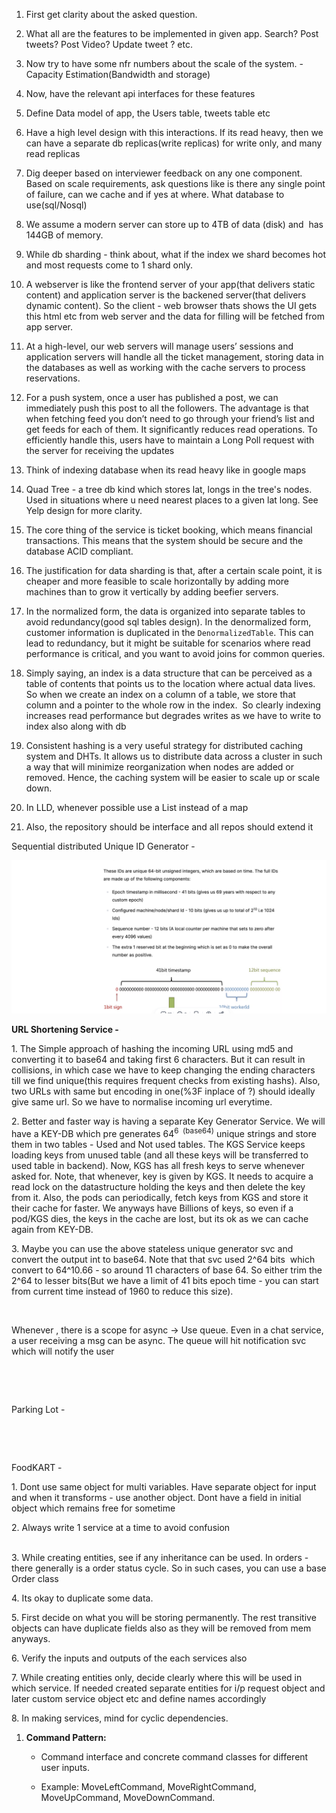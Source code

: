 

1.  First get clarity about the asked question.
    
2.  What all are the features to be implemented in given app. Search? Post tweets? Post Video? Update tweet ? etc.
    
3.  Now try to have some nfr numbers about the scale of the system. - Capacity Estimation(Bandwidth and storage)
    
4.  Now, have the relevant api interfaces for these features
    
5.  Define Data model of app, the Users table, tweets table etc
    
6.  Have a high level design with this interactions. If its read heavy, then we can have a separate db replicas(write replicas) for write only, and many read replicas
    
7.  Dig deeper based on interviewer feedback on any one component. Based on scale requirements, ask questions like is there any single point of failure, can we cache and if yes at where. What database to use(sql/Nosql)
    
8.  We assume a modern server can store up to 4TB of data (disk) and  has 144GB of memory.
    
9.  While db sharding - think about, what if the index we shard becomes hot and most requests come to 1 shard only.
    
10. A webserver is like the frontend server of your app(that delivers static content) and application server is the backened server(that delivers dynamic content). So the client - web browser thats shows the UI gets this html etc from web server and the data for filling will be fetched from app server.
    
11. At a high-level, our web servers will manage users’ sessions and application servers will handle all the ticket management, storing data in the databases as well as working with the cache servers to process reservations.
    
12. For a push system, once a user has published a post, we can immediately push this post to all the followers. The advantage is that when fetching feed you don’t need to go through your friend’s list and get feeds for each of them. It significantly reduces read operations. To efficiently handle this, users have to maintain a Long Poll request with the server for receiving the updates
    
13. Think of indexing database when its read heavy like in google maps
    
14. Quad Tree - a tree db kind which stores lat, longs in the tree's nodes. Used in situations where u need nearest places to a given lat long. See Yelp design for more clarity.
    
15. The core thing of the service is ticket booking, which means financial transactions. This means that the system should be secure and the database ACID compliant.
    
16. The justification for data sharding is that, after a certain scale point, it is cheaper and more feasible to scale horizontally by adding more machines than to grow it vertically by adding beefier servers.
    
17. In the normalized form, the data is organized into separate tables to avoid redundancy(good sql tables design). In the denormalized form, customer information is duplicated in the `DenormalizedTable`. This can lead to redundancy, but it might be suitable for scenarios where read performance is critical, and you want to avoid joins for common queries.
    
18. Simply saying, an index is a data structure that can be perceived as a table of contents that points us to the location where actual data lives. So when we create an index on a column of a table, we store that column and a pointer to the whole row in the index.  So clearly indexing increases read performance but degrades writes as we have to write to index also along with db
    
19. Consistent hashing is a very useful strategy for distributed caching system and DHTs. It allows us to distribute data across a cluster in such a way that will minimize reorganization when nodes are added or removed. Hence, the caching system will be easier to scale up or scale down.
    
20. In LLD, whenever possible use a List instead of a map
    
21. Also, the repository should be interface and all repos should extend it

Sequential distributed Unique ID Generator -

![Screenshot 2024-01-07 at 6.42.50 PM.png](../_resources/Screenshot%202024-01-07%20at%206.42.50%20PM.png)

**URL Shortening Service -**

1\. The Simple approach of hashing the incoming URL using md5 and converting it to base64 and taking first 6 characters. But it can result in collisions, in which case we have to keep changing the ending characters till we find unique(this requires frequent checks from existing hashs). Also, two URLs with same but encoding in one(%3F inplace of ?) should ideally give same url. So we have to normalise incoming url everytime.

2\. Better and faster way is having a separate Key Generator Service. We will have a KEY-DB which pre generates 64<sup>6  (base64)</sup> unique strings and store them in two tables - Used and Not used tables. The KGS Service keeps loading keys from unused table (and all these keys will be transferred to used table in backend). Now, KGS has all fresh keys to serve whenever asked for. Note, that whenever, key is given by KGS. It needs to acquire a read lock on the datastructure holding the keys and then delete the key from it. Also, the pods can periodically, fetch keys from KGS and store it their cache for faster. We anyways have Billions of keys, so even if a pod/KGS dies, the keys in the cache are lost, but its ok as we can cache again from KEY-DB.

3\. Maybe you can use the above stateless unique generator svc and convert the output int to base64. Note that that svc used 2^64 bits  which convert to 64^10.66 - so around 11 characters of base 64. So either trim the 2^64 to lesser bits(But we have a limit of 41 bits epoch time - you can start from current time instead of 1960 to reduce this size).

&nbsp;

Whenever , there is a scope for async -> Use queue. Even in a chat service, a user receiving a msg can be async. The queue will hit notification svc which will notify the user

&nbsp;

&nbsp;

Parking Lot -

&nbsp;

&nbsp;

FoodKART -

1\. Dont use same object for multi variables. Have separate object for input and when it transforms - use another object. Dont have a field in initial object which remains free for sometime

2\. Always write 1 service at a time to avoid confusion  
<br/>

3\. While creating entities, see if any inheritance can be used. In orders - there generally is a order status cycle. So in such cases, you can use a base Order class

4\. Its okay to duplicate some data.

5\. First decide on what you will be storing permanently. The rest transitive objects can have duplicate fields also as they will be removed from mem anyways.

6\. Verify the inputs and outputs of the each services also

7\. While creating entities only, decide clearly where this will be used in which service. If needed created separate entities for i/p request object and later custom service object etc and define names accordingly

8\. In making services, mind for cyclic dependencies.

1.  **Command Pattern:**
    
    - Command interface and concrete command classes for different user inputs.
        
    - Example: MoveLeftCommand, MoveRightCommand, MoveUpCommand, MoveDownCommand.
        

&nbsp;